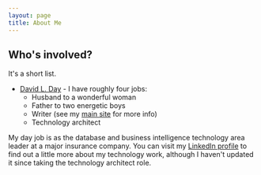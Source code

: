 ```yaml
---
layout: page
title: About Me
---
```


## Who's involved?

It's a short list.

* [David L. Day](http://www.davidlday.com) - I have roughly four jobs:
  * Husband to a wonderful woman
  * Father to two energetic boys
  * Writer (see my [main site](http://www.davidlday.com) for more info)
  * Technology architect

My day job is as the database and business intelligence technology area leader at a major insurance company. You can visit my [LinkedIn profile](https://www.linkedin.com/in/dday376) to find out a little more about my technology work, although I haven't updated it since taking the technology architect role.

